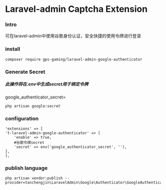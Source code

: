 Laravel-admin Captcha Extension
======
### Intro
可在laravel-admin中使用谷歌身份认证，安全快捷的使用令牌进行登录

### install
````
composer require gps-gaming/laravel-admin-google-authenticator
````

### Generate Secret 
##### 此操作将在.env中生成secret用于绑定令牌
google_authenticator_secret=
````
php artisan google:secret
````

### configuration
````
'extensions' => [
't-laravel-admin-google-authenticator' => [
    'enable' => true,
    #谷歌令牌secret
    'secret' => env('google_authenticator_secret', ''),
],
],
````

### publish language
````
php artisan vendor:publish --provider=tanchengjin\LaravelAdmin\Google\Authenticator\GoogleAuthenticatorServiceProvider
````
